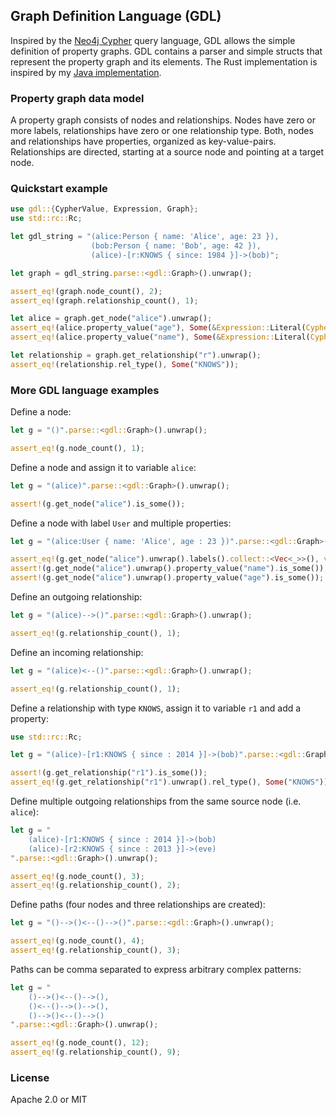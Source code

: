 ## Graph Definition Language (GDL)

Inspired by the [Neo4j Cypher](http://neo4j.com/docs/stable/cypher-query-lang.html) query language, GDL allows the simple definition of property graphs.
GDL contains a parser and simple structs that represent the property graph and its elements.
The Rust implementation is inspired by my [Java implementation](https://github.com/s1ck/gdl).

### Property graph data model

A property graph consists of nodes and relationships.
Nodes have zero or more labels, relationships have zero or one relationship type.
Both, nodes and relationships have properties, organized as key-value-pairs.
Relationships are directed, starting at a source node and pointing at a target node.

### Quickstart example

```rust
use gdl::{CypherValue, Expression, Graph};
use std::rc::Rc;

let gdl_string = "(alice:Person { name: 'Alice', age: 23 }),
                  (bob:Person { name: 'Bob', age: 42 }),
                  (alice)-[r:KNOWS { since: 1984 }]->(bob)";

let graph = gdl_string.parse::<gdl::Graph>().unwrap();

assert_eq!(graph.node_count(), 2);
assert_eq!(graph.relationship_count(), 1);

let alice = graph.get_node("alice").unwrap();
assert_eq!(alice.property_value("age"), Some(&Expression::Literal(CypherValue::from(23))));
assert_eq!(alice.property_value("name"), Some(&Expression::Literal(CypherValue::from("Alice"))));

let relationship = graph.get_relationship("r").unwrap();
assert_eq!(relationship.rel_type(), Some("KNOWS"));
```

### More GDL language examples

Define a node:

```rust
let g = "()".parse::<gdl::Graph>().unwrap();

assert_eq!(g.node_count(), 1);
```

Define a node and assign it to variable `alice`:

```rust
let g = "(alice)".parse::<gdl::Graph>().unwrap();

assert!(g.get_node("alice").is_some());
```

Define a node with label `User` and multiple properties:

```rust
let g = "(alice:User { name: 'Alice', age : 23 })".parse::<gdl::Graph>().unwrap();

assert_eq!(g.get_node("alice").unwrap().labels().collect::<Vec<_>>(), vec!["User"]);
assert!(g.get_node("alice").unwrap().property_value("name").is_some());
assert!(g.get_node("alice").unwrap().property_value("age").is_some());
```

 Define an outgoing relationship:

```rust
let g = "(alice)-->()".parse::<gdl::Graph>().unwrap();

assert_eq!(g.relationship_count(), 1);
```

Define an incoming relationship:

```rust
let g = "(alice)<--()".parse::<gdl::Graph>().unwrap();

assert_eq!(g.relationship_count(), 1);
```

Define a relationship with type `KNOWS`, assign it to variable `r1` and add a property:

```rust
use std::rc::Rc;

let g = "(alice)-[r1:KNOWS { since : 2014 }]->(bob)".parse::<gdl::Graph>().unwrap();

assert!(g.get_relationship("r1").is_some());
assert_eq!(g.get_relationship("r1").unwrap().rel_type(), Some("KNOWS"));
```

Define multiple outgoing relationships from the same source node (i.e. `alice`):

```rust
let g = "
    (alice)-[r1:KNOWS { since : 2014 }]->(bob)
    (alice)-[r2:KNOWS { since : 2013 }]->(eve)
".parse::<gdl::Graph>().unwrap();

assert_eq!(g.node_count(), 3);
assert_eq!(g.relationship_count(), 2);
```

Define paths (four nodes and three relationships are created):

```rust
let g = "()-->()<--()-->()".parse::<gdl::Graph>().unwrap();

assert_eq!(g.node_count(), 4);
assert_eq!(g.relationship_count(), 3);
```

Paths can be comma separated to express arbitrary complex patterns:

```rust
let g = "
    ()-->()<--()-->(),
    ()<--()-->()-->(),
    ()-->()<--()-->()
".parse::<gdl::Graph>().unwrap();

assert_eq!(g.node_count(), 12);
assert_eq!(g.relationship_count(), 9);
```

### License

Apache 2.0 or MIT

